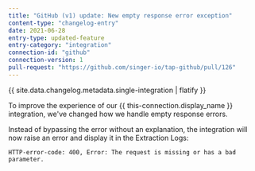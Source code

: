 ```yaml
---
title: "GitHub (v1) update: New empty response error exception"
content-type: "changelog-entry"
date: 2021-06-28
entry-type: updated-feature
entry-category: "integration"
connection-id: "github"
connection-version: 1
pull-request: "https://github.com/singer-io/tap-github/pull/126"
---
```

{{ site.data.changelog.metadata.single-integration | flatify }}

To improve the experience of our {{ this-connection.display_name }} integration, we've changed how we handle empty response errors.

Instead of bypassing the error without an explanation, the integration will now raise an error and display it in the Extraction Logs:

```shell
HTTP-error-code: 400, Error: The request is missing or has a bad parameter.
```
